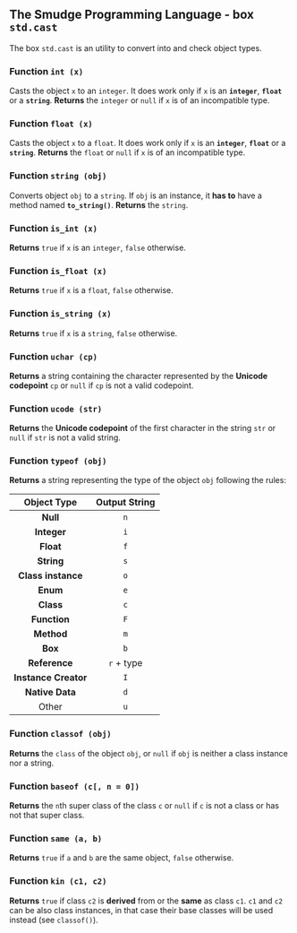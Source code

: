 ## The Smudge Programming Language - box `std.cast`
The box `std.cast` is an utility to convert into and
check object types.

### Function `int (x)`
Casts the object `x` to an `integer`.
It does work only if `x` is an **`integer`**, **`float`** or a **`string`**.
**Returns** the `integer` or `null` if `x` is of an incompatible type.

### Function `float (x)`
Casts the object `x` to a `float`.
It does work only if `x` is an **`integer`**, **`float`** or a **`string`**.
**Returns** the `float` or `null` if `x` is of an incompatible type.

### Function `string (obj)`
Converts object `obj` to a `string`.
If `obj` is an instance, it **has to** have a method named **`to_string()`**.
**Returns** the `string`.

### Function `is_int (x)`
**Returns** `true` if `x` is an `integer`, `false` otherwise.

### Function `is_float (x)`
**Returns** `true` if `x` is a `float`, `false` otherwise.

### Function `is_string (x)`
**Returns** `true` if `x` is a `string`,
`false` otherwise.

### Function `uchar (cp)`
**Returns** a string containing the character represented by the **Unicode codepoint** `cp` or `null` if `cp` is not a valid codepoint.

### Function `ucode (str)`
**Returns** the **Unicode codepoint** of the first character in the string `str` or `null` if `str` is not a valid string.

### Function `typeof (obj)`
**Returns** a string representing the type of the object `obj` following the rules:

| Object Type | Output String |
|:--:|:--:|
| **Null** | `n` |
| **Integer** | `i` |
| **Float** | `f` |
| **String** | `s` |
| **Class instance** | `o` |
| **Enum** | `e` |
| **Class** | `c` |
| **Function** | `F` |
| **Method** | `m` |
| **Box** | `b` |
| **Reference** | `r` + type |
| **Instance Creator** | `I` |
| **Native Data** | `d` |
| Other | `u` |

### Function `classof (obj)`
**Returns** the `class` of the object `obj`, or `null` if `obj` is neither a class instance nor a string.

### Function `baseof (c[, n = 0])`
**Returns** the `n`th super class of the class `c` or `null` if `c` is not a class or has not that super class.

### Function `same (a, b)`
**Returns** `true` if `a` and `b` are the same object, `false` otherwise.

### Function `kin (c1, c2)`
**Returns** `true` if class `c2` is **derived** from or the **same** as class `c1`. `c1` and `c2` can be also class instances, in that case their base classes will be used instead (see `classof()`).
